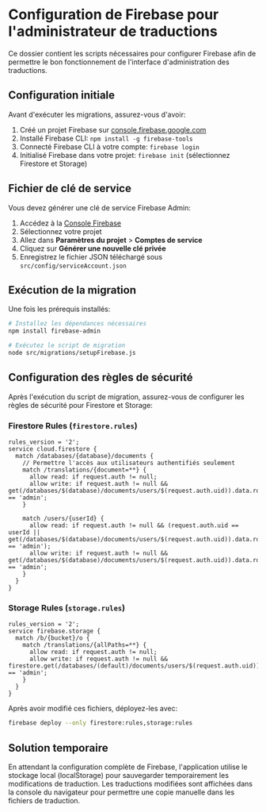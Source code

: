 # Configuration de Firebase pour l'administrateur de traductions

Ce dossier contient les scripts nécessaires pour configurer Firebase afin de permettre le bon fonctionnement de l'interface d'administration des traductions.

## Configuration initiale

Avant d'exécuter les migrations, assurez-vous d'avoir:

1. Créé un projet Firebase sur [console.firebase.google.com](https://console.firebase.google.com)
2. Installé Firebase CLI: `npm install -g firebase-tools`
3. Connecté Firebase CLI à votre compte: `firebase login`
4. Initialisé Firebase dans votre projet: `firebase init` (sélectionnez Firestore et Storage)

## Fichier de clé de service

Vous devez générer une clé de service Firebase Admin:

1. Accédez à la [Console Firebase](https://console.firebase.google.com)
2. Sélectionnez votre projet
3. Allez dans **Paramètres du projet** > **Comptes de service**
4. Cliquez sur **Générer une nouvelle clé privée**
5. Enregistrez le fichier JSON téléchargé sous `src/config/serviceAccount.json`

## Exécution de la migration

Une fois les prérequis installés:

```bash
# Installez les dépendances nécessaires
npm install firebase-admin

# Exécutez le script de migration
node src/migrations/setupFirebase.js
```

## Configuration des règles de sécurité

Après l'exécution du script de migration, assurez-vous de configurer les règles de sécurité pour Firestore et Storage:

### Firestore Rules (`firestore.rules`)

```
rules_version = '2';
service cloud.firestore {
  match /databases/{database}/documents {
    // Permettre l'accès aux utilisateurs authentifiés seulement
    match /translations/{document=**} {
      allow read: if request.auth != null;
      allow write: if request.auth != null && get(/databases/$(database)/documents/users/$(request.auth.uid)).data.role == 'admin';
    }
    
    match /users/{userId} {
      allow read: if request.auth != null && (request.auth.uid == userId || get(/databases/$(database)/documents/users/$(request.auth.uid)).data.role == 'admin');
      allow write: if request.auth != null && get(/databases/$(database)/documents/users/$(request.auth.uid)).data.role == 'admin';
    }
  }
}
```

### Storage Rules (`storage.rules`)

```
rules_version = '2';
service firebase.storage {
  match /b/{bucket}/o {
    match /translations/{allPaths=**} {
      allow read: if request.auth != null;
      allow write: if request.auth != null && firestore.get(/databases/(default)/documents/users/$(request.auth.uid)).data.role == 'admin';
    }
  }
}
```

Après avoir modifié ces fichiers, déployez-les avec:

```bash
firebase deploy --only firestore:rules,storage:rules
```

## Solution temporaire

En attendant la configuration complète de Firebase, l'application utilise le stockage local (localStorage) pour sauvegarder temporairement les modifications de traduction. Les traductions modifiées sont affichées dans la console du navigateur pour permettre une copie manuelle dans les fichiers de traduction. 